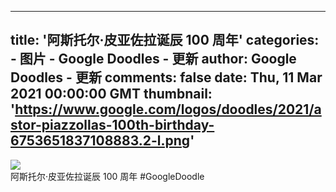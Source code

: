 
---
title: '阿斯托尔·皮亚佐拉诞辰 100 周年'
categories: 
    - 图片
    - Google Doodles - 更新
author: Google Doodles - 更新
comments: false
date: Thu, 11 Mar 2021 00:00:00 GMT
thumbnail: 'https://www.google.com/logos/doodles/2021/astor-piazzollas-100th-birthday-6753651837108883.2-l.png'
---

<div>   
<img src="https://www.google.com/logos/doodles/2021/astor-piazzollas-100th-birthday-6753651837108883.2-l.png" referrerpolicy="no-referrer"><br>阿斯托尔·皮亚佐拉诞辰 100 周年 #GoogleDoodle  
</div>
            